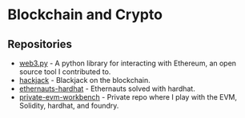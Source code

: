 # Blockchain and Crypto

## Repositories

- [web3.py](https://github.com/Drblessing/web3.py) - A python library for interacting with Ethereum, an open source
  tool I contributed to.
- [hackjack](https://github.com/Drblessing/hackjack) - Blackjack on the blockchain.
- [ethernauts-hardhat](https://github.com/Drblessing/ethernauts-hardhat) - Ethernauts solved with hardhat.
- [private-evm-workbench](https://github.com/Drblessing/private-evm-workbench) - Private repo where I play with the EVM, Solidity, hardhat, and foundry.
